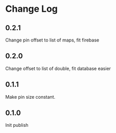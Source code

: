 # Change Log
## 0.2.1
Change pin offset to list of maps, fit firebase
## 0.2.0
Change offset to list of double, fit database easier
## 0.1.1
Make pin size constant.
## 0.1.0
Init publish
